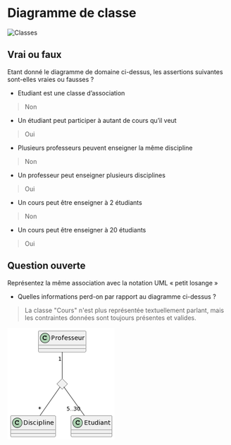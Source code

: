 # Diagramme de classe

![Classes](uml/classes.png)

## Vrai ou faux

Etant donné le diagramme de domaine ci-dessus, les assertions suivantes sont-elles vraies ou fausses ? 
- Etudiant est une classe d’association
> Non
- Un étudiant peut participer à autant de cours qu’il veut
> Oui
- Plusieurs professeurs peuvent enseigner la même discipline
> Non
- Un professeur peut enseigner plusieurs disciplines
> Oui
- Un cours peut être enseigner à 2 étudiants
> Non
- Un cours peut être enseigner à 20 étudiants
> Oui

## Question ouverte

Représentez la même association avec la notation UML « petit losange » 

- Quelles informations perd-on par rapport au diagramme ci-dessus ?
> La classe "Cours" n'est plus représentée textuellement parlant, mais les contraintes données sont toujours
> présentes et valides.

![N-ary Association](n-ary.png)
